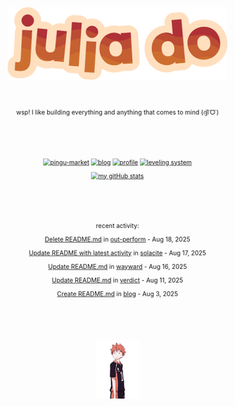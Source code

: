 <div align="center">
<img src="images/redYellowName_lightBeige.png" width="500">

<br></br>

<p>wsp! I like building everything and anything that comes to mind (ദ്ദി˙ᗜ˙)</p>

<br></br><br></br>

<!-- repo cards!! -->
[![pingu-market](https://github-readme-stats.vercel.app/api/pin/?username=solacite&repo=pingu-market&theme=slateorange&hide_border=true&description_lines_count=2)](https://github.com/anuraghazra/github-readme-stats)
[![blog](https://github-readme-stats.vercel.app/api/pin/?username=solacite&repo=blog&theme=slateorange&hide_border=true&description_lines_count=2)](https://github.com/anuraghazra/github-readme-stats)
[![profile](https://github-readme-stats.vercel.app/api/pin/?username=solacite&repo=profile&theme=slateorange&hide_border=true&description_lines_count=2)](https://github.com/anuraghazra/github-readme-stats)
[![leveling system](https://github-readme-stats.vercel.app/api/pin/?username=solacite&repo=TextBased_LevelingSystem&theme=slateorange&hide_border=true&description_lines_count=2)](https://github.com/anuraghazra/github-readme-stats)

[![my gitHub stats](https://github-readme-stats.vercel.app/api?username=solacite&theme=slateorange&hide_border=true&bg_color=00000000&hide=prs)](https://github.com/anuraghazra/github-readme-stats)

<br></br><br></br>

<!-- RECENT_ACTIVITY_START -->
recent activity:

[Delete README.md](https://github.com/solacite/out-perform/commit/c95cbb9d40ad52c0ad6e03734942145203bd548f) in [out-perform](https://github.com/solacite/out-perform) - Aug 18, 2025

[Update README with latest activity](https://github.com/solacite/solacite/commit/083c1f3aee900d24bea2a6743636d6b44c994a72) in [solacite](https://github.com/solacite/solacite) - Aug 17, 2025

[Update README.md](https://github.com/solacite/wayward/commit/cd4d467324d5e32b36d158242d0997ff86b4eeb6) in [wayward](https://github.com/solacite/wayward) - Aug 16, 2025

[Update README.md](https://github.com/solacite/verdict/commit/8c48a48138169b5400ecc4a548e25d66f592fae8) in [verdict](https://github.com/solacite/verdict) - Aug 11, 2025

[Create README.md](https://github.com/solacite/blog/commit/570aca2907f60254767c637abca201c142c51da1) in [blog](https://github.com/solacite/blog) - Aug 3, 2025


<!-- RECENT_ACTIVITY_END -->

</div>

<br></br><br></br>

<div align="center">
    <img src="images/hinata.gif" width="100">
</div>